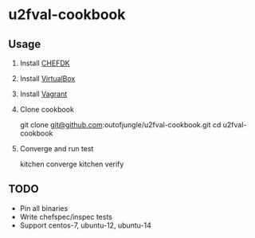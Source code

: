 # u2fval-cookbook

## Usage
1. Install [CHEFDK](https://downloads.chef.io/chefdk/)
2. Install [VirtualBox](https://www.virtualbox.org/)
3. Install [Vagrant](https://www.vagrantup.com/downloads.html)
4. Clone cookbook

    git clone git@github.com:outofjungle/u2fval-cookbook.git
    cd u2fval-cookbook

5. Converge and run test

    kitchen converge
    kitchen verify

## TODO

* Pin all binaries
* Write chefspec/inspec tests
* Support centos-7, ubuntu-12, ubuntu-14
